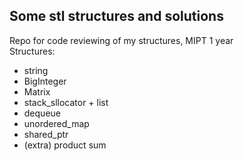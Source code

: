 ## Some stl structures and solutions
Repo for code reviewing of my structures, MIPT 1 year  
Structures:
   - string
   - BigInteger
   - Matrix
   - stack_sllocator + list
   - dequeue
   - unordered_map
   - shared_ptr
   - (extra) product sum